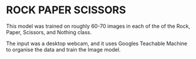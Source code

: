 # ROCK PAPER SCISSORS

This model was trained on roughly 60-70 images in each of the of the Rock, Paper, Scissors, and Nothing class.

The input was a desktop webcam, and it uses Googles Teachable Machine to organise the data and train the Image model.

